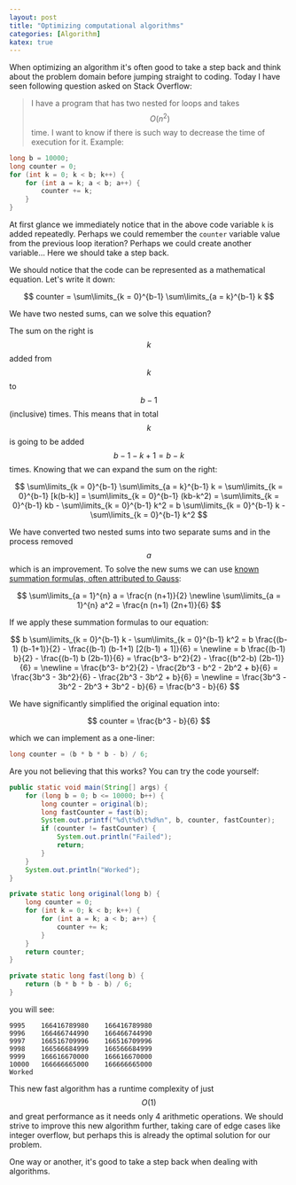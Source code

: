 ```yaml
---
layout: post
title: "Optimizing computational algorithms"
categories: [Algorithm]
katex: true
---
```


When optimizing an algorithm it's often good to take a step back and think about the problem domain before jumping 
straight to coding. Today I have seen following question asked on Stack Overflow:

> I have a program that has two nested for loops and takes $$ O(n^2) $$ time. I want to know if there is such way 
> to decrease the time of execution for it. Example:
```java
long b = 10000;
long counter = 0;
for (int k = 0; k < b; k++) {
    for (int a = k; a < b; a++) {
        counter += k;
    }
}
```

At first glance we immediately notice that in the above code variable `k` is added repeatedly. Perhaps we could 
remember the `counter` variable value from the previous loop iteration? Perhaps we could create another variable... 
Here we should take a step back. 

We should notice that the code can be represented as a mathematical equation. Let's write it down:

$$
counter = \sum\limits_{k = 0}^{b-1} \sum\limits_{a = k}^{b-1} k
$$ 

We have two nested sums, can we solve this equation?

The sum on the right is $$ k $$ added from $$ k $$ to $$ b-1 $$ (inclusive) times. This means that in total
$$ k $$ is going to be added $$ b - 1 - k + 1 = b - k $$ times. Knowing that we can expand the sum on the right:

$$
\sum\limits_{k = 0}^{b-1} \sum\limits_{a = k}^{b-1} k
= \sum\limits_{k = 0}^{b-1} [k(b-k)]
= \sum\limits_{k = 0}^{b-1} (kb-k^2)
= \sum\limits_{k = 0}^{b-1} kb - \sum\limits_{k = 0}^{b-1} k^2
= b \sum\limits_{k = 0}^{b-1} k - \sum\limits_{k = 0}^{b-1} k^2
$$

We have converted two nested sums into two separate sums and in the process removed $$ a $$ which is an improvement. 
To solve the new sums we can use [known summation formulas, often attributed to Gauss](https://brilliant.org/wiki/sum-of-n-n2-or-n3/):

$$
\sum\limits_{a = 1}^{n} a = \frac{n (n+1)}{2}
\newline
\sum\limits_{a = 1}^{n} a^2 = \frac{n (n+1) (2n+1)}{6} 
$$

If we apply these summation formulas to our equation:

$$
b \sum\limits_{k = 0}^{b-1} k - \sum\limits_{k = 0}^{b-1} k^2
= b \frac{(b-1) (b-1+1)}{2} - \frac{(b-1) (b-1+1) [2(b-1) + 1]}{6}
= \newline
= b \frac{(b-1) b}{2} - \frac{(b-1) b (2b-1)}{6}
= \frac{b^3- b^2}{2} - \frac{(b^2-b) (2b-1)}{6}
= \newline
= \frac{b^3- b^2}{2} - \frac{2b^3 - b^2 - 2b^2 + b}{6}
= \frac{3b^3 - 3b^2}{6} - \frac{2b^3 - 3b^2 + b}{6}
= \newline
= \frac{3b^3 - 3b^2 - 2b^3 + 3b^2 - b}{6}
= \frac{b^3 - b}{6}
$$

We have significantly simplified the original equation into: 

$$
counter = \frac{b^3 - b}{6}
$$ 

which we can implement as a one-liner:

```java
long counter = (b * b * b - b) / 6;
```

Are you not believing that this works? You can try the code yourself:

```java
public static void main(String[] args) {
    for (long b = 0; b <= 10000; b++) {
        long counter = original(b);
        long fastCounter = fast(b);
        System.out.printf("%d\t%d\t%d%n", b, counter, fastCounter);
        if (counter != fastCounter) {
            System.out.println("Failed");
            return;
        }
    }
    System.out.println("Worked");
}

private static long original(long b) {
    long counter = 0;
    for (int k = 0; k < b; k++) {
        for (int a = k; a < b; a++) {
            counter += k;
        }
    }
    return counter;
}

private static long fast(long b) {
    return (b * b * b - b) / 6;
}
```

you will see:

```
9995	166416789980	166416789980
9996	166466744990	166466744990
9997	166516709996	166516709996
9998	166566684999	166566684999
9999	166616670000	166616670000
10000	166666665000	166666665000
Worked
```

This new fast algorithm has a runtime complexity of just $$ O(1) $$ and great performance as it
needs only 4 arithmetic operations. We should strive to improve this new algorithm further, taking care of 
edge cases like integer overflow, but perhaps this is already the optimal solution for our problem. 

One way or another, it's good to take a step back when dealing with algorithms.
